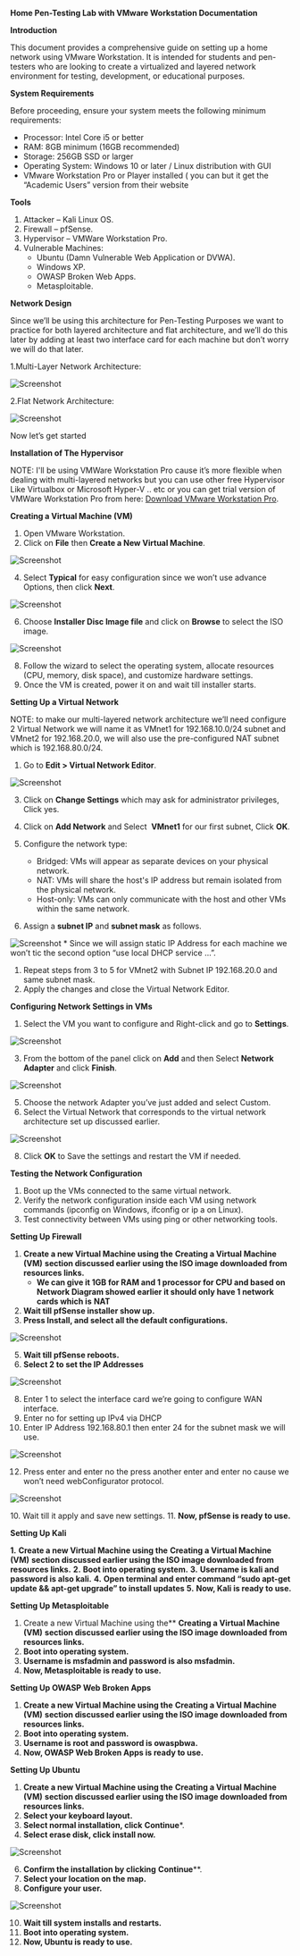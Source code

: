 **Home Pen-Testing Lab with VMware Workstation Documentation**

**Introduction**

This document provides a comprehensive guide on setting up a home network using VMware Workstation. It is intended for students and pen-testers who are looking to create a virtualized and layered network environment for testing, development, or educational purposes.

**System Requirements**

Before proceeding, ensure your system meets the following minimum requirements:
- Processor: Intel Core i5 or better
- RAM: 8GB minimum (16GB recommended)
- Storage: 256GB SSD or larger
- Operating System: Windows 10 or later / Linux distribution with GUI
- VMware Workstation Pro or Player installed ( you can but it get the “Academic Users” version from their website

**Tools**

1. Attacker – Kali Linux OS.
2. Firewall – pfSense.
3. Hypervisor – VMWare Workstation Pro.
4. Vulnerable Machines:
	* Ubuntu (Damn Vulnerable Web Application or DVWA).
	* Windows XP.
	* OWASP Broken Web Apps.
	* Metasploitable.

**Network Design**

Since we’ll be using this architecture for Pen-Testing Purposes we want to practice for both layered architecture and flat architecture, and we’ll do this later by adding at least two interface card for each machine but don’t worry we will do that later.

1.Multi-Layer Network Architecture:

![Screenshot](Pictures/clip_image002.png)

2.Flat Network Architecture:

![Screenshot](Pictures/clip_image004.png)

Now let’s get started

**Installation of The Hypervisor**

NOTE: I'll be using VMWare Workstation Pro cause it’s more flexible when dealing with multi-layered networks but you can use other free Hypervisor Like Virtualbox or Microsoft Hyper-V .. etc or you can get trial version of VMWare Workstation Pro from here: [Download VMware Workstation Pro](https://www.vmware.com/products/workstation-pro/workstation-pro-evaluation.html).

**Creating a Virtual Machine (VM)**

1. Open VMware Workstation.
2. Click on **File** then **Create a New Virtual Machine**.

![Screenshot](Pictures/clip_image005.png)

4. Select **Typical** for easy configuration since we won’t use advance Options, then click **Next**.

![Screenshot](Pictures/clip_image006.png)

6. Choose **Installer Disc Image file** and click on **Browse** to select the ISO image.

![Screenshot](Pictures/clip_image007.png)

8. Follow the wizard to select the operating system, allocate resources (CPU, memory, disk space), and customize hardware settings.
9. Once the VM is created, power it on and wait till installer starts.

**Setting Up a Virtual Network**

NOTE: to make our multi-layered network architecture we’ll need configure 2 Virtual Network we will name it as VMnet1 for 192.168.10.0/24 subnet and VMnet2 for 192.168.20.0, we will also use the pre-configured NAT subnet which is 192.168.80.0/24.

1. Go to **Edit > Virtual Network Editor**.

![Screenshot](Pictures/clip_image008.png)

3. Click on **Change Settings** which may ask for administrator privileges, Click yes.
4. Click on **Add Network** and Select  **VMnet1** for our first subnet, Click **OK**.
5. Configure the network type:
	- Bridged: VMs will appear as separate devices on your physical network.
	- NAT: VMs will share the host's IP address but remain isolated from the physical network.
	- Host-only: VMs can only communicate with the host and other VMs within the same network.

6. Assign a **subnet IP** and **subnet mask** as follows.

![Screenshot](Pictures/clip_image009.png)
	* Since we will assign static IP Address for each machine we won’t tic the second option “use local DHCP service …”.
1. Repeat steps from 3 to 5 for VMnet2 with Subnet IP 192.168.20.0 and same subnet mask.
2. Apply the changes and close the Virtual Network Editor.

**Configuring Network Settings in VMs**

1. Select the VM you want to configure and Right-click and go to **Settings**.

![Screenshot](Pictures/clip_image010.png)

3. From the bottom of the panel click on **Add** and then Select **Network Adapter** and click **Finish**.

![Screenshot](Pictures/clip_image012.png)

5. Choose the network Adapter you’ve just added and select Custom.
6. Select the Virtual Network that corresponds to the virtual network architecture set up discussed earlier.

![Screenshot](Pictures/clip_image013.png)

8. Click **OK** to Save the settings and restart the VM if needed.

**Testing the Network Configuration**

1. Boot up the VMs connected to the same virtual network.
2. Verify the network configuration inside each VM using network commands (ipconfig on Windows, ifconfig or ip a on Linux).
3. Test connectivity between VMs using ping or other networking tools.

**Setting Up Firewall**

1. **Create a new Virtual Machine using the** **Creating a Virtual Machine (VM)** **section discussed earlier using the ISO image downloaded from resources links.**
	- **We can give it 1GB for RAM and 1 processor for CPU and based on Network Diagram showed earlier it should only have 1 network cards which is** **NAT**
2. **Wait till pfSense installer show up.**
3. **Press Install, and select all the default configurations.**

![Screenshot](Pictures/clip_image015.png)

5. **Wait till pfSense reboots.**
6. **Select 2 to set the IP Addresses**

![Screenshot](Pictures/clip_image017.png)

8. Enter 1 to select the interface card we’re going to configure WAN interface.
9. Enter no for setting up IPv4 via DHCP
10. Enter IP Address 192.168.80.1 then enter 24 for the subnet mask we will use.

![Screenshot](Pictures/clip_image019.png)

12. Press enter and enter no the press another enter and enter no cause we won’t need webConfigurator protocol.

![Screenshot](Pictures/clip_image021.png)

10. Wait till it apply and save new settings.
11. **Now, pfSense is ready to use.**

**Setting Up Kali**

**1.** **Create a new Virtual Machine using the** **Creating a Virtual Machine (VM)** **section discussed earlier using the ISO image downloaded from resources links.**
**2.** **Boot into operating system.**
**3.** **Username is kali and password is also kali.**
**4.** **Open terminal and enter command “sudo apt-get update && apt-get upgrade” to install updates**
**5.** **Now, Kali is ready to use.**

**Setting Up Metasploitable**

1. Create a new Virtual Machine using the** **Creating a Virtual Machine (VM)** **section discussed earlier using the ISO image downloaded from resources links.**
2. **Boot into operating system.**
3. **Username is msfadmin and password is also msfadmin.**
4. **Now, Metasploitable is ready to use.**

**Setting Up OWASP Web Broken Apps**

1. **Create a new Virtual Machine using the** **Creating a Virtual Machine (VM)** **section discussed earlier using the ISO image downloaded from resources links.**
2. **Boot into operating system.**
3. **Username is root and password is owaspbwa.**
4. **Now, OWASP Web Broken Apps is ready to use.**

**Setting Up Ubuntu**

1. **Create a new Virtual Machine using the** **Creating a Virtual Machine (VM)** **section discussed earlier using the ISO image downloaded from resources links.**
2. **Select your keyboard layout.**
3. **Select normal installation, click** **Continue***.
4. **Select erase disk, click install now.**

![Screenshot](Pictures/clip_image023.jpg)

6. **Confirm the installation by clicking** **Continue****.
7. **Select your location on the map.**
8. **Configure your user.**

![Screenshot](Pictures/clip_image025.jpg)

10.  **Wait till system installs and restarts.**
11. **Boot into operating system.**
12. **Now, Ubuntu is ready to use.**
